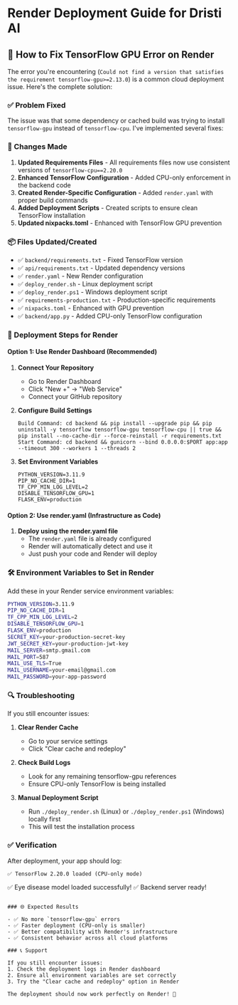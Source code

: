# Render Deployment Guide for Dristi AI

## 🚀 How to Fix TensorFlow GPU Error on Render

The error you're encountering (`Could not find a version that satisfies the requirement tensorflow-gpu>=2.13.0`) is a common cloud deployment issue. Here's the complete solution:

### ✅ Problem Fixed

The issue was that some dependency or cached build was trying to install `tensorflow-gpu` instead of `tensorflow-cpu`. I've implemented several fixes:

### 🔧 Changes Made

1. **Updated Requirements Files** - All requirements files now use consistent versions of `tensorflow-cpu==2.20.0`
2. **Enhanced TensorFlow Configuration** - Added CPU-only enforcement in the backend code
3. **Created Render-Specific Configuration** - Added `render.yaml` with proper build commands
4. **Added Deployment Scripts** - Created scripts to ensure clean TensorFlow installation
5. **Updated nixpacks.toml** - Enhanced with TensorFlow GPU prevention

### 📦 Files Updated/Created

- ✅ `backend/requirements.txt` - Fixed TensorFlow version
- ✅ `api/requirements.txt` - Updated dependency versions
- ✅ `render.yaml` - New Render configuration
- ✅ `deploy_render.sh` - Linux deployment script
- ✅ `deploy_render.ps1` - Windows deployment script
- ✅ `requirements-production.txt` - Production-specific requirements
- ✅ `nixpacks.toml` - Enhanced with GPU prevention
- ✅ `backend/app.py` - Added CPU-only TensorFlow configuration

### 🚀 Deployment Steps for Render

#### Option 1: Use Render Dashboard (Recommended)

1. **Connect Your Repository**
   - Go to Render Dashboard
   - Click "New +" → "Web Service"
   - Connect your GitHub repository

2. **Configure Build Settings**
   ```
   Build Command: cd backend && pip install --upgrade pip && pip uninstall -y tensorflow tensorflow-gpu tensorflow-cpu || true && pip install --no-cache-dir --force-reinstall -r requirements.txt
   Start Command: cd backend && gunicorn --bind 0.0.0.0:$PORT app:app --timeout 300 --workers 1 --threads 2
   ```

3. **Set Environment Variables**
   ```
   PYTHON_VERSION=3.11.9
   PIP_NO_CACHE_DIR=1
   TF_CPP_MIN_LOG_LEVEL=2
   DISABLE_TENSORFLOW_GPU=1
   FLASK_ENV=production
   ```

#### Option 2: Use render.yaml (Infrastructure as Code)

1. **Deploy using the render.yaml file**
   - The `render.yaml` file is already configured
   - Render will automatically detect and use it
   - Just push your code and Render will deploy

### 🛠️ Environment Variables to Set in Render

Add these in your Render service environment variables:

```bash
PYTHON_VERSION=3.11.9
PIP_NO_CACHE_DIR=1
TF_CPP_MIN_LOG_LEVEL=2
DISABLE_TENSORFLOW_GPU=1
FLASK_ENV=production
SECRET_KEY=your-production-secret-key
JWT_SECRET_KEY=your-production-jwt-key
MAIL_SERVER=smtp.gmail.com
MAIL_PORT=587
MAIL_USE_TLS=True
MAIL_USERNAME=your-email@gmail.com
MAIL_PASSWORD=your-app-password
```

### 🔍 Troubleshooting

If you still encounter issues:

1. **Clear Render Cache**
   - Go to your service settings
   - Click "Clear cache and redeploy"

2. **Check Build Logs**
   - Look for any remaining tensorflow-gpu references
   - Ensure CPU-only TensorFlow is being installed

3. **Manual Deployment Script**
   - Run `./deploy_render.sh` (Linux) or `./deploy_render.ps1` (Windows) locally first
   - This will test the installation process

### ✅ Verification

After deployment, your app should log:
```
✅ TensorFlow 2.20.0 loaded (CPU-only mode)
```
✅ Eye disease model loaded successfully!
✅ Backend server ready!
```

### 🌐 Expected Results

- ✅ No more `tensorflow-gpu` errors
- ✅ Faster deployment (CPU-only is smaller)
- ✅ Better compatibility with Render's infrastructure
- ✅ Consistent behavior across all cloud platforms

### 📞 Support

If you still encounter issues:
1. Check the deployment logs in Render dashboard
2. Ensure all environment variables are set correctly
3. Try the "Clear cache and redeploy" option in Render

The deployment should now work perfectly on Render! 🎉